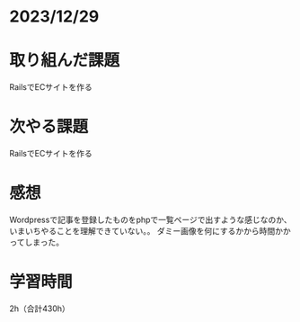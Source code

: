 # 2023/12/29
# 取り組んだ課題
RailsでECサイトを作る

# 次やる課題
RailsでECサイトを作る

# 感想
Wordpressで記事を登録したものをphpで一覧ページで出すような感じなのか、いまいちやることを理解できていない。。
ダミー画像を何にするかから時間かかってしまった。

# 学習時間
2h（合計430h）
